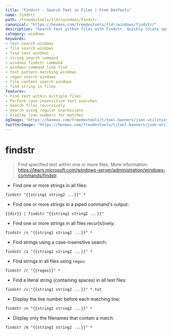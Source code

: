 ```yaml
---
title: "Findstr - Search Text in Files | Free DevTools"
name: findstr
path: /freedevtools/tldr/windows/findstr
canonical: "https://hexmos.com/freedevtools/tldr/windows/findstr/"
description: "Search text within files with Findstr. Quickly locate specific strings or patterns in multiple files. Free online tool, no registration required."
category: windows
keywords:
- text search windows
- file search windows
- find text windows
- string search command
- windows findstr command
- windows command line find
- text pattern matching windows
- regex search windows
- file content search windows
- find string in files
features:
- Find text within multiple files
- Perform case-insensitive text searches
- Search files recursively
- Search using regular expressions
- Display line numbers for matches
ogImage: "https://hexmos.com/freedevtools/t/tool-banners/json-utilities-banner.png"
twitterImage: "https://hexmos.com/freedevtools/t/tool-banners/json-utilities-banner.png"
---
```


# findstr

> Find specified text within one or more files.
> More information: <https://learn.microsoft.com/windows-server/administration/windows-commands/findstr>.

- Find one or more strings in all files:

`findstr "{{string1 string2 ...}}" *`

- Find one or more strings in a piped command's output:

`{{dir}} | findstr "{{string1 string2 ...}}"`

- Find one or more strings in all files recur[s]ively:

`findstr /s "{{string1 string2 ...}}" *`

- Find strings using a case-insensitive search:

`findstr /i "{{string1 string2 ...}}" *`

- Find strings in all files using `regex`:

`findstr /r "{{regex}}" *`

- Find a literal string (containing spaces) in all text files:

`findstr /c:"{{string1 string2 ...}}" *.txt`

- Display the line number before each matching line:

`findstr /n "{{string1 string2 ...}}" *`

- Display only the filenames that contain a match:

`findstr /m "{{string1 string2 ...}}" *`
